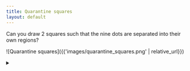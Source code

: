 ```yaml
---
title: Quarantine squares
layout: default
---
```


Can you draw 2 squares such that the nine dots are separated into their own
regions?

![Quarantine squares]({{'images/quarantine_squares.png' | relative_url}})

<details><summary></summary>

Join the midpoints of the outer square's edges to create a square at a 45
degree angle. Then join the midpoints of the edges of that square to create
a small square in the center.

![Quarantine squares solution]({{'images/quarantine_squares_solution.png' | relative_url}})

</details>